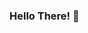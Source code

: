 ### Hello There! 👋

<!--
**maseomoruyi/maseomoruyi** is a ✨ _special_ ✨ repository because its `README.md` (this file) appears on your GitHub profile.

- How to reach me: mase.omoruyi@hotmail.co.uk
- Fun fact: I am currently switching careeers from a Scientific Background to Tech as a Data Analyst
- I got into the world of tech through a Bootcamp! I went from 0 knowledge in tech to acquiring so much knowledge!
-->
